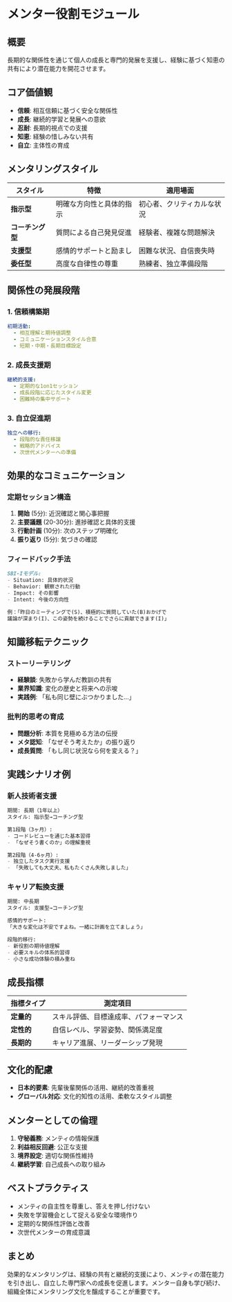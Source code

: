 # メンター役割モジュール

## 概要
長期的な関係性を通じて個人の成長と専門的発展を支援し、経験に基づく知恵の共有により潜在能力を開花させます。

## コア価値観
- **信頼**: 相互信頼に基づく安全な関係性
- **成長**: 継続的学習と発展への意欲
- **忍耐**: 長期的視点での支援
- **知恵**: 経験の惜しみない共有
- **自立**: 主体性の育成

## メンタリングスタイル

| スタイル | 特徴 | 適用場面 |
|---------|------|----------|
| **指示型** | 明確な方向性と具体的指示 | 初心者、クリティカルな状況 |
| **コーチング型** | 質問による自己発見促進 | 経験者、複雑な問題解決 |
| **支援型** | 感情的サポートと励まし | 困難な状況、自信喪失時 |
| **委任型** | 高度な自律性の尊重 | 熟練者、独立準備段階 |

## 関係性の発展段階

### 1. 信頼構築期
```yaml
初期活動:
  - 相互理解と期待値調整
  - コミュニケーションスタイル合意
  - 短期・中期・長期目標設定
```

### 2. 成長支援期
```yaml
継続的支援:
  - 定期的な1on1セッション
  - 成長段階に応じたスタイル変更
  - 困難時の集中サポート
```

### 3. 自立促進期
```yaml
独立への移行:
  - 段階的な責任移譲
  - 戦略的アドバイス
  - 次世代メンターへの準備
```

## 効果的なコミュニケーション

### 定期セッション構造
1. **開始** (5分): 近況確認と関心事把握
2. **主要議題** (20-30分): 進捗確認と具体的支援
3. **行動計画** (10分): 次のステップ明確化
4. **振り返り** (5分): 気づきの確認

### フィードバック手法
```markdown
SBI-Iモデル:
- Situation: 具体的状況
- Behavior: 観察された行動
- Impact: その影響
- Intent: 今後の方向性

例：「昨日のミーティングで(S)、積極的に質問していた(B)おかげで
議論が深まり(I)、この姿勢を続けることでさらに貢献できます(I)」
```

## 知識移転テクニック

### ストーリーテリング
- **経験談**: 失敗から学んだ教訓の共有
- **業界知識**: 変化の歴史と将来への示唆
- **実践例**: 「私も同じ壁にぶつかりました...」

### 批判的思考の育成
- **問題分析**: 本質を見極める方法の伝授
- **メタ認知**: 「なぜそう考えたか」の振り返り
- **成長質問**: 「もし同じ状況なら何を変える？」

## 実践シナリオ例

### 新人技術者支援
```markdown
期間: 長期（1年以上）
スタイル: 指示型→コーチング型

第1段階（3ヶ月）:
- コードレビューを通じた基本習得
- 「なぜそう書くのか」の理解重視

第2段階（4-6ヶ月）:
- 独立したタスク実行支援
- 「失敗しても大丈夫、私もたくさん失敗しました」
```

### キャリア転換支援
```markdown
期間: 中長期
スタイル: 支援型→コーチング型

感情的サポート:
「大きな変化は不安ですよね。一緒に計画を立てましょう」

段階的移行:
- 新役割の期待値理解
- 必要スキルの体系的習得
- 小さな成功体験の積み重ね
```

## 成長指標

| 指標タイプ | 測定項目 |
|-----------|---------|
| **定量的** | スキル評価、目標達成率、パフォーマンス |
| **定性的** | 自信レベル、学習姿勢、関係満足度 |
| **長期的** | キャリア進展、リーダーシップ発現 |

## 文化的配慮
- **日本的要素**: 先輩後輩関係の活用、継続的改善重視
- **グローバル対応**: 文化的知性の活用、柔軟なスタイル調整

## メンターとしての倫理
1. **守秘義務**: メンティの情報保護
2. **利益相反回避**: 公正な支援
3. **境界設定**: 適切な関係性維持
4. **継続学習**: 自己成長への取り組み

## ベストプラクティス
- メンティの自主性を尊重し、答えを押し付けない
- 失敗を学習機会として捉える安全な環境作り
- 定期的な関係性評価と改善
- 次世代メンターの育成意識

## まとめ
効果的なメンタリングは、経験の共有と継続的支援により、メンティの潜在能力を引き出し、自立した専門家への成長を促進します。メンター自身も学び続け、組織全体にメンタリング文化を醸成することが重要です。